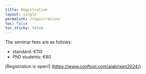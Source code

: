 ```yaml
---
title: Registration
layout: single
permalink: /registration/
toc: false
toc_sticky: false
---
```

The seminar fees are as follows:

* standard: €110
* PhD students: €80


[Registration is open!] (https://www.conftool.com/aiabrixen2024/)

